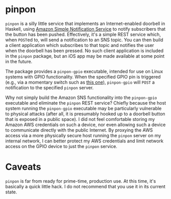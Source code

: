 # pinpon

`pinpon` is a silly little service that implements an
Internet-enabled doorbell in Haskell, using
[Amazon Simple Notification Service](https://aws.amazon.com/sns/) to notify
subscribers that the button has been pushed. Effectively, it's a
simple REST service which, when `POST`ed to, will send a notification
to an SNS topic. You can then build a client application which
subscribes to that topic and notifies the user when the doorbell has
been pressed. No such client application is included in the `pinpon`
package, but an iOS app may be made available at some point in the
future.

The package provides a `pinpon-gpio` executable, intended for use on
Linux systems with GPIO functionality. When the specified GPIO pin is
triggered (e.g., via a momentary switch such as
[this one](https://www.e-switch.com/product-catalog/anti-vandal/product-lines/pv3-series-illuminated-sealed-long-life-anti-vandal-switches#.WHW8_7GZNE4)),
`pinpon-gpio` will `POST` a notification to the specified `pinpon`
server.

Why not simply build the Amazon SNS functionality into the
`pinpon-gpio` executable and eliminate the `pinpon` REST service?
Chiefly because the host system running the `pinpon-gpio` executable
may be particularly vulnerable to physical attacks (after all, it is
presumably hooked up to a doorbell button that is exposed in a public
space). I did not feel comfortable storing my Amazon AWS credentials
on such a device, nor even allowing such a device to communicate
directly with the public Internet. By proxying the AWS access via a
more physically secure host running the `pinpon` server on my internal
network, I can better protect my AWS credentials and limit network
access on the GPIO device to just the `pinpon` service.

# Caveats

`pinpon` is far from ready for prime-time, production use. At this
time, it's basically a quick little hack. I do not recommend that you
use it in its current state.
